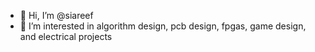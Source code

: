 - 👋 Hi, I’m @siareef
- 👀 I’m interested in algorithm design, pcb design, fpgas, game design, and electrical projects
